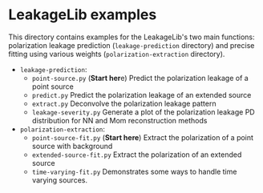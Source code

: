 # LeakageLib examples

This directory contains examples for the LeakageLib's two main functions: polarization leakage prediction (`leakage-prediction` directory) and precise fitting using various weights (`polarization-extraction` directory).

* `leakage-prediction`:
    * `point-source.py` (**Start her**e) Predict the polarization leakage of a point source
    * `predict.py` Predict the polarization leakage of an extended source
    * `extract.py` Deconvolve the polarization leakage pattern
    * `leakage-severity.py` Generate a plot of the polarization leakage PD distribution for NN and Mom reconstruction methods
* `polarization-extraction`:
    * `point-source-fit.py` (**Start here**) Extract the polarization of a point source with background
    * `extended-source-fit.py` Extract the polarization of an extended source
    * `time-varying-fit.py` Demonstrates some ways to handle time varying sources.